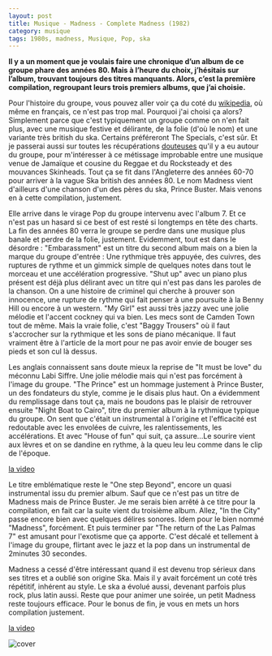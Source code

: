 ```yaml
---
layout: post
title: Musique - Madness - Complete Madness (1982)
category: musique
tags: 1980s, madness, Musique, Pop, ska
---
```

**Il y a un moment que je voulais faire une chronique d’un album de ce groupe phare des années 80. Mais à l’heure du choix, j’hésitais sur l’album, trouvant toujours des titres manquants. Alors, c’est la première compilation, regroupant leurs trois premiers albums, que j’ai choisie.**

Pour l'histoire du groupe, vous pouvez aller voir ça du coté du <a href="https://fr.wikipedia.org/wiki/Madness">wikipedia</a>, où même en français, ce n'est pas trop mal. Pourquoi j'ai choisi ça alors? Simplement parce que c'est typiquement un groupe comme on n'en fait plus, avec une musique festive et délirante, de la folie (d'où le nom) et une variante très british du ska. Certains préféreront The Specials, c'est sûr. Et je passerai aussi sur toutes les récupérations <a href="https://en.wikipedia.org/wiki/Madness_(band)#Skinhead_controversy">douteuses</a> qu'il y a eu autour du groupe, pour m'intéresser à ce métissage improbable entre une musique venue de Jamaïque et cousine du Reggae et du Rocksteady et des mouvances Skinheads. Tout ça se fit dans l'Angleterre des années 60-70 pour arriver à la vague Ska british des années 80. Le nom Madness vient d'ailleurs d'une chanson d'un des pères du ska, Prince Buster. Mais venons en à cette compilation, justement.

Elle arrive dans le virage Pop du groupe intervenu avec l'album 7. Et ce n'est pas un hasard si ce best of est resté si longtemps en tête des charts. La fin des années 80 verra le groupe se perdre dans une musique plus banale et perdre de la folie, justement. Evidemment, tout est dans le désordre : "Embarassment" est un titre du second album mais on a bien la marque du groupe d'entrée : Une rythmique très appuyée, des cuivres, des ruptures de rythme et un gimmick simple de quelques notes dans tout le morceau et une accélération progressive. "Shut up" avec un piano plus présent est déjà plus délirant avec un titre qui n'est pas dans les paroles de la chanson. On a une histoire de criminel qui cherche à prouver son innocence, une rupture de rythme qui fait penser à une poursuite à la Benny Hill ou encore à un western. "My Girl" est aussi très jazzy avec une jolie mélodie et l'accent cockney qui va bien. Les mecs sont de Camden Town tout de même. Mais la vraie folie, c'est "Baggy Trousers" où il faut s'accrocher sur la rythmique et les sons de piano mécanique. Il faut vraiment être à l'article de la mort pour ne pas avoir envie de bouger ses pieds et son cul là dessus.

Les anglais connaissent sans doute mieux la reprise de "It must be love" du méconnu Labi Siffre. Une jolie mélodie mais qui n'est pas forcément à l'image du groupe. "The Prince" est un hommage justement à Prince Buster, un des fondateurs du style, comme je le disais plus haut. On a évidemment du remplissage dans tout ça, mais ne boudons pas le plaisir de retrouver ensuite "Night Boat to Cairo", titre du premier album à la rythmique typique du groupe. On sent que c'était un instrumental à l'origine et l'efficacité est redoutable avec les envolées de cuivre, les ralentissements, les accélérations. Et avec "House of fun" qui suit, ça assure...Le sourire vient aux lèvres et on se dandine en rythme, à la queu leu leu comme dans le clip de l'époque.

[la video](https://www.youtube.com/watch?v=GJ2X9SANsME)

Le titre emblématique reste le "One step Beyond", encore un quasi instrumental issu du premier album. Sauf que ce n'est pas un titre de Madness mais de Prince Buster. Je me serais bien arrêté à ce titre pour la compilation, en fait car la suite vient du troisième album. Allez, "In the City" passe encore bien avec quelques délires sonores. Idem pour le bien nommé "Madness", forcément. Et puis terminer par "The return of the Las Palmas 7" est amusant pour l'exotisme que ça apporte. C'est décalé et tellement à l'image du groupe, flirtant avec le jazz et la pop dans un instrumental de 2minutes 30 secondes.

Madness a cessé d'être intéressant quand il est devenu trop sérieux dans ses titres et a oublié son origine Ska. Mais il y avait forcément un coté très répétitif, inhérent au style. Le ska a évolué aussi, devenant parfois plus rock, plus latin aussi. Reste que pour animer une soirée, un petit Madness reste toujours efficace. Pour le bonus de fin, je vous en mets un hors compilation justement.

[la video](https://www.youtube.com/watch?v=rXuvdeEC5y8)

![cover](https://cheziceman.files.wordpress.com/2018/03/complete_madness.jpg)

